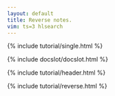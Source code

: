 ```yaml
---
layout: default
title: Reverse notes.
vim: ts=3 hlsearch
---
```


{% include tutorial/single.html %}

{% include docslot/docslot.html %}

{% include tutorial/header.html %}

{% include tutorial/reverse.html %}


